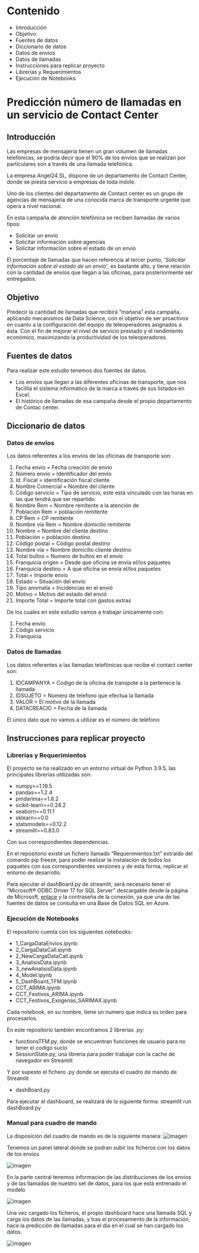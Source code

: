﻿# Contenido
- Introducción
- Objetivo
- Fuentes de datos
- Diccionario de datos
- Datos de envíos
- Datos de llamadas
- Instrucciones para replicar proyecto
- Librerías y Requerimientos
- Ejecución de Notebooks

# Predicción número de llamadas en un servicio de Contact Center

## Introducción
Las empresas de mensajería tienen un gran volumen de llamadas telefónicas, se podría decir que el 90% de los envíos que se realizan por particulares son a través de una llamada telefónica.

La empresa Angel24 SL, dispone de un departamento de Contact Center, donde se presta servicio a empresas de toda índole. 

Uno de los clientes del departamento de Contact center es un grupo de agencias de mensajería de una conocida marca de transporte urgente que opera a nivel nacional. 

En esta campaña de atención telefónica se reciben llamadas de varios tipos:

- Solicitar un envío
- Solicitar información sobre agencias
- Solicitar información sobre el estado de un envío

El porcentaje de llamadas que hacen referencia al tercer punto, *‘Solicitar información sobre el estado de un envío’*, es bastante alto, y tiene relación con la cantidad de envíos que llegan a las oficinas, para posteriormente ser entregados.
## Objetivo
Predecir la cantidad de llamadas que recibirá “mañana” esta campaña, aplicando mecanismos de Data Science, con el objetivo de ser proactivos en cuanto a la configuración del equipo de teleoperadores asignados a ésta. Con el fin de mejorar el nivel de servicio prestado y el rendimiento económico, maximizando la productividad de los teleoperadores.

## Fuentes de datos
Para realizar este estudio tenemos dos fuentes de datos. 

- Los envíos que llegan a las diferentes oficinas de transporte, que nos facilita el sistema informático de la marca a través de sus listados en Excel. 
- El histórico de llamadas de esa campaña desde el propio departamento de Contac center.
## Diccionario de datos
### Datos de envíos
Los datos referentes a los envíos de las oficinas de transporte son:

1. Fecha envío = Fecha creación de envío
1. Número envío = Identificador del envío
1. Id. Fiscal = identificación fiscal cliente
1. Nombre Comercial = Nombre del cliente
1. Código servicio = Tipo de servicio, este está vinculado con las horas en las que tendrá que ser repartido
1. Nombre Rem = Nombre remitente a la atención de
1. Población Rem = población remitente
1. CP Rem = CP remitente
1. Nombre vía Rem = Nombre domicilio remitente
1. Nombre = Nombre del cliente destino
1. Población = población destino
1. Código postal = Código postal destino
1. Nombre vía = Nombre domicilio cliente destino
1. Total bultos = Numero de bultos en el envío
1. Franquicia origen = Desde que oficina se envía el/los paquetes
1. Franquicia destino = A que oficina se envía el/los paquetes
1. Total = Importe envío
1. Estado = Situación del envío
1. Tipo anomalía = Incidencias en el envió
1. Motivo = Motivo del estado del envió
1. Importe Total = Importe total con gastos extras

De los cuales en este estudio vamos a trabajar únicamente con:

1. Fecha envío
1. Código servicio
1. Franquicia
### Datos de llamadas
Los datos referentes a las llamadas telefónicas que recibe el contact center son:

1. IDCAMPANYA = Codigo de la oficina de transpote a la pertenece la llamada
1. IDSUJETO = Numero de telefono que efectua la llamada
1. VALOR = El motivo de la llamada
1. DATACREACIO = Fecha de la llamada

El único dato que no vamos a utilizar es el número de teléfono 
## Instrucciones para replicar proyecto
### Librerías y Requerimientos
El proyecto se ha realizado en un entorno virtual de Python 3.9.5, las principales librerías utilizadas son:

- numpy==1.19.5
- pandas==1.2.4
- pmdarima==1.8.2
- scikit-learn==0.24.2
- seaborn==0.11.1
- sklearn==0.0
- statsmodels==0.12.2
- streamlit==0.83.0

Con sus correspondientes dependencias. 

En el repositorio existe un fichero llamado “Requerimientos.txt” extraído del comando pip freeze, para poder realizar la instalación de todos los paquetes con sus correspondientes versiones y de esta forma, replicar el entorno de desarrollo.

Para ejecutar el dashBoard.py de streamlit, será necesario tener el “Microsoft® ODBC Driver 17 for SQL Server” descargable desde la página de Microsoft, [enlace](https://www.microsoft.com/es-es/download/details.aspx?id=56567) y la contraseña de la conexión, ya que una de las fuentes de datos se consulta en una Base de Datos SQL en Azure.
### Ejecución de Notebooks
El repositorio cuenta con los siguientes notebooks:

- 1\_CargaDataEnvios.ipynb
- 2\_CargaDataCall.ipynb
- 2\_NewCargaDataCall.ipynb
- 3\_AnalisisData.ipynb
- 3\_newAnalisisData.ipynb
- 4\_Model.ipynb
- 5\_DashBoard_TFM.ipynb
- CCT\_ARIMA.ipynb
- CCT\_Festivos\_ARIMA.ipynb
- CCT\_Festivos\_Exogenas\_SARIMAX.ipynb


Cada notebook, en su nombre, tiene un numero que indica su orden para procesarlos.

En este repositorio también encontramos 2 librerias .py:
- functionsTFM.py, donde se encuentran funciones de usuario para no tener el codigo sucio
- SessionState.py, una librería para poder trabajar con la cache de navegador en Streamlit 

Y por supesto el fichero .py donde se ejecuta el cuadro de mando de Streamlit
- dashBoard.py

Para ejecutar el dashboard, se realizará de la siguiente forma: 
streamlit run dashBoard.py


### Manual para cuadro de mando
La disposición del cuadro de mando es de la siguiente manera:
![imagen](images/dashboard.JPG)

Tenemos un panel lateral donde se podran subir los ficheros con los datos de los envios

![imagen](images/barra.JPG)

En la parte central tenemos informacion de las distribuciones de los envios y de las llamadas de nuestro set de datos, para los que
está entrenado el modelo

![imagen](images/panel_info.JPG)

Una vez cargado los ficheros, el propio dashboard hace una llamada SQL y carga los datos de las llamadas, y tras el procesamiento de
la información, hace la predicción de llamadas para el día en el cual se han cargado los datos.

![imagen](images/panel_predict.JPG)
